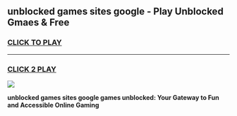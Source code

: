 
## unblocked games sites google - Play Unblocked Gmaes & Free
<h3>
<a href="https://premium.freeplayer.one?title=unblocked_games_sites_google&ref=19F">CLICK TO PLAY</a></h3>
<hr>

<h3>
<a href="https://premium.freeplayer.one?title=unblocked_games_sites_google&ref=19F">CLICK 2 PLAY</a>
  
</h3>

<a href="https://premium.freeplayer.one?title=unblocked_games_sites_google&ref=19F/"><img src="https://clearcache.store/games.png"></a>


**unblocked games sites google games unblocked: Your Gateway to Fun and Accessible Online Gaming**
